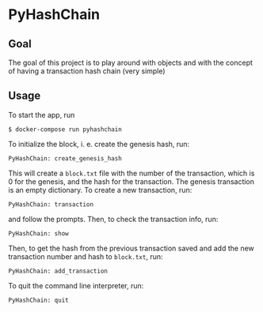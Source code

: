 # PyHashChain

## Goal
The goal of this project is to play around with objects and with the concept of having a transaction hash chain (very simple)

## Usage

To start the app, run 
```
$ docker-compose run pyhashchain
```

To initialize the block, i. e. create the genesis hash, run:
```
PyHashChain: create_genesis_hash
```
This will create a `block.txt` file with the number of the transaction, which is 0 for the genesis, and the hash for the transaction. The genesis transaction is an empty dictionary. To create a new transaction, run:
```
PyHashChain: transaction
```
and follow the prompts. Then, to check the transaction info, run:
```
PyHashChain: show
```
Then, to get the hash from the previous transaction saved and add the new transaction number and hash to `block.txt`, run:
```
PyHashChain: add_transaction
```

To quit the command line interpreter, run:
```
PyHashChain: quit
```
